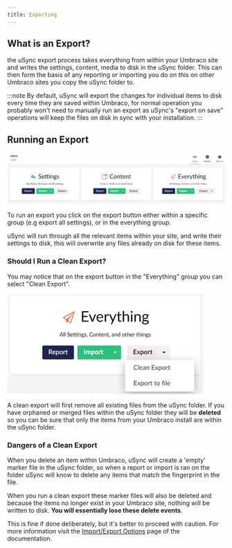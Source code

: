 ```yaml
---
title: Exporting
---
```


## What is an Export?
the uSync export process takes everything from within your Umbraco site and writes the settings, content, media to disk in the uSync folder. This can then form the basis of any reporting or importing you do on this on other Umbraco sites you copy the uSync folder to.

:::note
By default, uSync will export the changes for individual items to disk every time they are saved within Umbraco, for normal operation you probably won't need to manually run an export as uSync's "export on save" operations will keep the files on disk in sync with your installation.
:::

## Running an Export

![Dashboard](dashboard.png)

To run an export you click on the export button either within a specific group (e.g export all settings), or in the everything group.

uSync will run through all the relevant items within your site, and write their settings to disk, this will overwrite any files already on disk for these items. 

### Should I Run a Clean Export?

You may notice that on the export button in the "Everything" group you can select "Clean Export". 

![Clean export button](cleanex.png)

A clean export will first remove all existing files from the uSync folder. If you have orphaned or merged files within the uSync folder they will be **deleted** so you can be sure that only the items from your Umbraco install are within the uSync folder. 

### Dangers of a Clean Export 

When you delete an item within Umbraco, uSync will create a 'empty' marker file in the uSync folder, so when a report or import is ran on the folder uSync will know to delete any items that match the fingerprint in the file.

When you run a clean export these marker files will also be deleted and because the items no longer exist in your Umbraco site, nothing will be written to disk. **You will essentially lose these delete events**.

This is fine if done deliberately, but it's better to proceed with caution. For more information visit the [Import/Export Options](../guides/importExport) page of the documentation.


